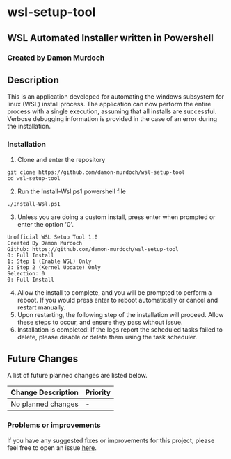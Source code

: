 # wsl-setup-tool
## WSL Automated Installer written in Powershell
### Created by Damon Murdoch 

## Description
This is an application developed for automating the windows subsystem for linux (WSL) install process. The application can now perform the entire process with a single execution, assuming that all installs are successful. Verbose debugging information is provided in the case of an error during the installation.

### Installation
1. Clone and enter the repository
```
git clone https://github.com/damon-murdoch/wsl-setup-tool
cd wsl-setup-tool
```

2. Run the Install-Wsl.ps1 powershell file
```
./Install-Wsl.ps1
```
3. Unless you are doing a custom install, press enter when prompted or enter the option '0'.
```
Unofficial WSL Setup Tool 1.0
Created By Damon Murdoch
Github: https://github.com/damon-murdoch/wsl-setup-tool
0: Full Install
1: Step 1 (Enable WSL) Only
2: Step 2 (Kernel Update) Only
Selection: 0
0: Full Install
```
4. Allow the install to complete, and you will be prompted to perform a reboot. If you would press enter to reboot automatically or cancel and restart manually.
5. Upon restarting, the following step of the installation will proceed. Allow these steps to occur, and ensure they pass without issue.  
6. Installation is completed! If the logs report the scheduled tasks failed to delete, please disable or delete them using the task scheduler.

## Future Changes
A list of future planned changes are listed below.

| Change Description | Priority |
| ------------------ | -------- | 
| No planned changes | -        |

### Problems or improvements
If you have any suggested fixes or improvements for this project, please 
feel free to open an issue [here](../../issues).


